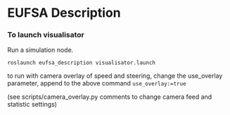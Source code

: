 # EUFSA Description

### To launch visualisator

Run a simulation node.

```roslaunch eufsa_description visualisator.launch```

to run with camera overlay of speed and steering, change the use_overlay parameter,
 append to the above command ```use_overlay:=true```

(see scripts/camera_overlay.py comments to change camera feed and statistic settings)
